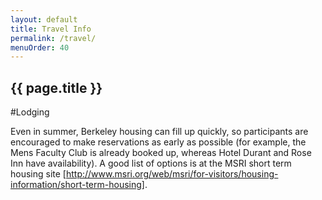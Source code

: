 ```yaml
---
layout: default
title: Travel Info
permalink: /travel/
menuOrder: 40
---
```


## {{ page.title }}	      

#Lodging

Even in summer, Berkeley housing can fill up quickly,
so participants are encouraged to make reservations
as early as possible (for example, the Mens Faculty
Club is already booked up, whereas Hotel Durant and
Rose Inn have availability). A good list of options
is at the MSRI short term housing site [http://www.msri.org/web/msri/for-visitors/housing-information/short-term-housing].
